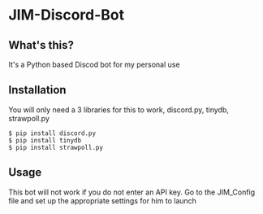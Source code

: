 # JIM-Discord-Bot
## What's this?
It's a Python based Discod bot for my personal use
## Installation
You will only need a 3 libraries for this to work, discord.py, tinydb, strawpoll.py


    $ pip install discord.py
	$ pip install tinydb
	$ pip install strawpoll.py

## Usage
This bot will not work if you do not enter an API key. Go to the JIM_Config file and set up the appropriate settings for him to launch

